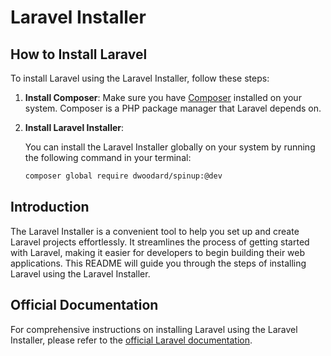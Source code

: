 # Laravel Installer

## How to Install Laravel

To install Laravel using the Laravel Installer, follow these steps:

1. **Install Composer**: Make sure you have [Composer](https://getcomposer.org/download/) installed on your system. Composer is a PHP package manager that Laravel depends on.

2. **Install Laravel Installer**:

   You can install the Laravel Installer globally on your system by running the following command in your terminal:

   ```bash
   composer global require dwoodard/spinup:@dev
   ```
 
## Introduction

The Laravel Installer is a convenient tool to help you set up and create Laravel projects effortlessly. It streamlines the process of getting started with Laravel, making it easier for developers to begin building their web applications. This README will guide you through the steps of installing Laravel using the Laravel Installer.

## Official Documentation

For comprehensive instructions on installing Laravel using the Laravel Installer, please refer to the [official Laravel documentation](https://laravel.com/docs#creating-a-laravel-project).

